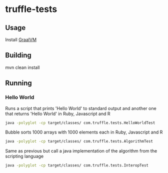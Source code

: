 # truffle-tests

## Usage

Install [GraalVM](http://www.oracle.com/technetwork/oracle-labs/program-languages/downloads/index.html)

## Building

mvn clean install

## Running

### Hello World
Runs a script that prints 'Hello World' to standard output and another one that returns 'Hello World' in Ruby, Javascript and R
```bash
java -polyglot -cp target/classes/ com.truffle.tests.HelloWorldTest
```
Bubble sorts 1000 arrays with 1000 elements each in Ruby, Javascript and R
```bash
java -polyglot -cp target/classes/ com.truffle.tests.AlgorithmTest
```
Same as previous but call a java implementation of the algorithm from the scripting language
```bash
java -polyglot -cp target/classes/ com.truffle.tests.InteropTest
```
